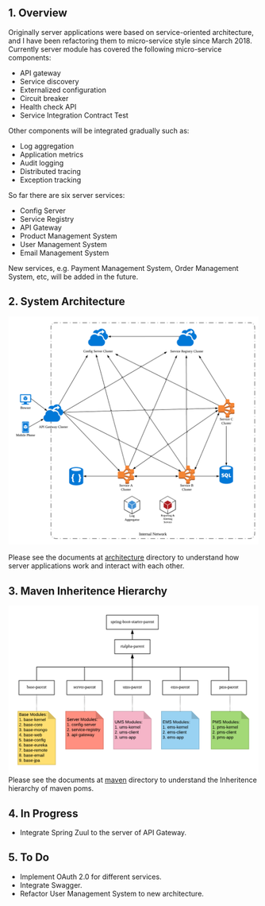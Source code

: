 ## **1. Overview**
Originally server applications were based on service-oriented architecture, and I have been refactoring them to micro-service style since March 2018. Currently server module has covered the following micro-service components:

- API gateway
- Service discovery
- Externalized configuration
- Circuit breaker
- Health check API
- Service Integration Contract Test

Other components will be integrated gradually such as:

- Log aggregation
- Application metrics
- Audit logging
- Distributed tracing
- Exception tracking


So far there are six server services:

- Config Server
- Service Registry
- API Gateway
- Product Management System
- User Management System
- Email Management System

New services, e.g. Payment Management System, Order Management System, etc, will be added in the future. 

## **2. System Architecture**
![System Architecture](https://github.com/shiyouping/rtalpha/blob/master/doc/architecture/server.png)

Please see the documents at [architecture](https://github.com/shiyouping/rtalpha/tree/master/doc/architecture) directory to understand how server applications work and interact with each other.

## **3. Maven Inheritence Hierarchy**
![Maven Inheritence Hierarchy](https://github.com/shiyouping/rtalpha/blob/master/doc/maven/inheritance.png)
Please see the documents at [maven](https://github.com/shiyouping/rtalpha/tree/master/doc/maven) directory to understand the Inheritence hierarchy of maven poms.

## **4. In Progress**
- Integrate Spring Zuul to the server of API Gateway.

## **5. To Do**
- Implement OAuth 2.0 for different services.
- Integrate Swagger.
- Refactor User Management System to new architecture.